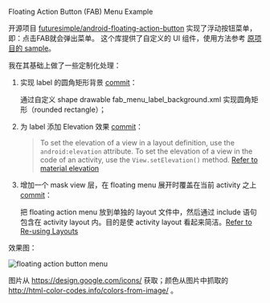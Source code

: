 Floating Action Button (FAB) Menu Example

开源项目 [futuresimple/android-floating-action-button](https://github.com/futuresimple/android-floating-action-button) 实现了浮动按钮菜单，即：点击FAB就会弹出菜单。
这个库提供了自定义的 UI 组件，使用方法参考 [原项目的 sample](https://github.com/futuresimple/android-floating-action-button/blob/master/sample/src/main/res/layout/activity_main.xml)。

我在其基础上做了一些定制化处理：

1. 实现 label 的圆角矩形背景 [commit](https://github.com/li2/Learning_Android_Open_Source/commit/58685ab18463681b98ae23cf28659249835ba300)：

    通过自定义 shape drawable fab_menu_label_background.xml 实现圆角矩形（rounded rectangle）；

1. 为 label 添加 Elevation 效果 [commit](https://github.com/li2/Learning_Android_Open_Source/commit/b468174f0f443e49716e7271eeeb776fcab675c4)：
    
    > To set the elevation of a view in a layout definition, use the `android:elevation` attribute. To set the elevation of a view in the code of an activity, use the `View.setElevation()` method. [Refer to material elevation](http://developer.android.com/training/material/shadows-clipping.html#Elevation)

1. 增加一个 mask view 层，在 floating menu 展开时覆盖在当前 activity 之上 [commit](https://github.com/li2/Learning_Android_Open_Source/commit/1fe0bf4545d2c793d46ad48dce20c8a8fa4e8296)：

    把 floating action menu 放到单独的 layout 文件中，然后通过 include 语句包含在 activity layout 内。目的是使 activity layout 看起来简洁。[Refer to Re-using Layouts](http://developer.android.com/training/improving-layouts/reusing-layouts.html)


效果图：

![floating action button menu](https://github.com/li2/Learning_Android_Open_Source/blob/master/FloatingActionMenu/floating_action_button_menu.png)

图片从 https://design.google.com/icons/ 获取；颜色从图片中抓取的 http://html-color-codes.info/colors-from-image/ 。
